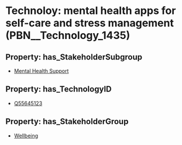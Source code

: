 # Technoloy: __mental health apps for self-care and stress management__ (PBN__Technology_1435)

## Property: has_StakeholderSubgroup

* [Mental Health Support](PBN__TechSubgroup_63)

## Property: has_TechnologyID

* [Q55645123](Q55645123)

## Property: has_StakeholderGroup

* [Wellbeing](PBN__TechGroup_2)

